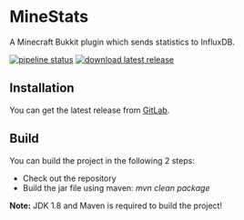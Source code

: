 # MineStats

A Minecraft Bukkit plugin which sends statistics to InfluxDB.

[![pipeline status](https://gitlab.com/Programie/MineStats/badges/master/pipeline.svg)](https://gitlab.com/Programie/MineStats/commits/master)
[![download latest release](https://img.shields.io/badge/download-latest-blue.svg)](https://gitlab.com/Programie/MineStats/-/jobs/artifacts/master/raw/target/MineStats.jar?job=release)

## Installation

You can get the latest release from [GitLab](https://gitlab.com/Programie/MineStats/-/jobs/artifacts/master/raw/target/MineStats.jar?job=release).

## Build

You can build the project in the following 2 steps:

 * Check out the repository
 * Build the jar file using maven: *mvn clean package*

**Note:** JDK 1.8 and Maven is required to build the project!